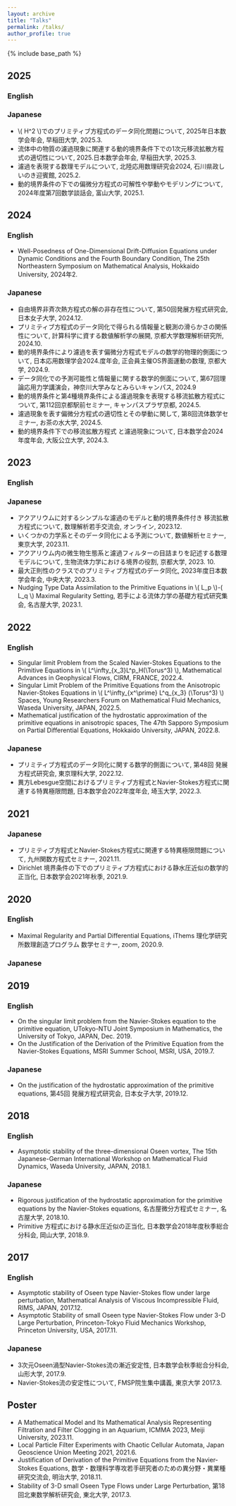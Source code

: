 ```yaml
---
layout: archive
title: "Talks"
permalink: /talks/
author_profile: true
---
```


{% include base_path %}

## 2025
### English

### Japanese
* \\( H^2 \\)でのプリミティブ方程式のデータ同化問題について, 2025年日本数学会年会, 早稲田大学, 2025.3.
* 流体中の物質の濾過現象に関連する動的境界条件下での1次元移流拡散方程式の適切性について, 2025.日本数学会年会, 早稲田大学, 2025.3.
* 濾過を表現する数理モデルについて, 北陸応用数理研究会2024, 石川県政しいのき迎賓館, 2025.2.
* 動的境界条件の下での偏微分方程式の可解性や挙動やモデリングについて, 2024年度第7回数学談話会, 富山大学, 2025.1.


## 2024
### English
* Well-Posedness of One-Dimensional Drift-Diffusion Equations under Dynamic Conditions and the Fourth Boundary Condition, The 25th Northeastern Symposium on Mathematical Analysis, Hokkaido University, 2024年2.
### Japanese
* 自由境界非斉次熱方程式の解の非存在性について, 第50回発展方程式研究会, 日本女子大学, 2024.12.
* プリミティブ方程式のデータ同化で得られる情報量と観測の滑らかさの関係性について, 計算科学に資する数値解析学の展開, 京都大学数理解析研究所, 2024.10.
* 動的境界条件により濾過を表す偏微分方程式モデルの数学的物理的側面について, 日本応用数理学会2024.度年会, 正会員主催OS界面運動の数理, 京都大学, 2024.9.
* データ同化での予測可能性と情報量に関する数学的側面について, 第67回理論応用力学講演会，神奈川大学みなとみらいキャンパス, 2024.9
* 動的境界条件と第4種境界条件による濾過現象を表現する移流拡散方程式について, 第112回京都駅前セミナー, キャンパスプラザ京都, 2024.5.
* 濾過現象を表す偏微分方程式の適切性とその挙動に関して, 第8回流体数学セミナー, お茶の水大学, 2024.5.
* 動的境界条件下での移流拡散方程式 と濾過現象について, 日本数学会2024年度年会, 大阪公立大学, 2024.3.

## 2023
### English

### Japanese
* アクアリウムに対するシンプルな濾過のモデルと動的境界条件付き 移流拡散方程式について, 数理解析若手交流会, オンライン, 2023.12.
* いくつかの力学系とそのデータ同化による予測について, 数値解析セミナー, 東京大学, 2023.11.
* アクアリウム内の微生物生態系と濾過フィルターの目詰まりを記述する数理モデルについて, 生物流体力学における境界の役割, 京都大学, 2023. 10.
* 最大正則性のクラスでのプリミティブ方程式のデータ同化, 2023年度日本数学会年会, 中央大学, 2023.3.
* Nudging Type Data Assimilation to the Primitive Equations in \\( L_p \\)-\( L_q \\) Maximal Regularity Setting, 若手による流体力学の基礎方程式研究集会, 名古屋大学, 2023.1.
 

## 2022
### English
* Singular limit Problem from the Scaled Navier-Stokes Equations to the Primitive Equations in \\( L^\infty_{x_3}L^p_H(\Torus^3) \\), Mathematical Advances in Geophysical Flows, CIRM, FRANCE, 2022.4.
* Singular Limit Problem of the Primitive Equations from the Anisotropic Navier-Stokes Equations in \\( L^\infty_{x^\prime} L^q_{x_3} (\Torus^3) \\) Spaces, Young Researchers Forum on Mathematical Fluid Mechanics, Waseda University, JAPAN, 2022.5.
* Mathematical justification of the hydrostatic approximation of the primitive equations in anisotropic spaces, The 47th Sapporo Symposium on Partial Differential Equations, Hokkaido University, JAPAN, 2022.8.
### Japanese
* プリミティブ方程式のデータ同化に関する数学的側面について, 第48回 発展方程式研究会, 東京理科大学, 2022.12.
* 異方Lebesgue空間におけるプリミティブ方程式とNavier-Stokes方程式に関連する特異極限問題, 日本数学会2022年度年会, 埼玉大学, 2022.3.

## 2021
<!--### English-->

### Japanese
* プリミティブ方程式とNavier-Stokes方程式に関連する特異極限問題について, 九州関数方程式セミナー, 2021.11.
* Dirichlet 境界条件の下でのプリミティブ方程式における静水圧近似の数学的正当化, 日本数学会2021年秋季, 2021.9.

## 2020
### English
* Maximal Regularity and Partial Differential Equations, iThems 理化学研究所数理創造プログラム 数学セミナー, zoom, 2020.9.

### Japanese

## 2019
### English
* On the singular limit problem from the Navier-Stokes equation to the primitive equation, UTokyo-NTU Joint Symposium in Mathematics, the University of Tokyo, JAPAN, Dec. 2019.
* On the Justification of the Derivation of the Primitive Equation from the Navier-Stokes Equations, MSRI Summer School, MSRI, USA, 2019.7.
### Japanese
* On the justification of the hydrostatic approximation of the primitive equations, 第45回 発展方程式研究会, 日本女子大学, 2019.12.

## 2018
### English
* Asymptotic stability of the three-dimensional Oseen vortex, The 15th Japanese-German International Workshop on Mathematical Fluid Dynamics, Waseda University, JAPAN, 2018.1.

### Japanese
* Rigorous justification of the hydrostatic approximation for the primitive equations by the Navier-Stokes equations, 名古屋微分方程式セミナー, 名古屋大学, 2018.10.
* Primitive 方程式における静水圧近似の正当化, 日本数学会2018年度秋季総合分科会, 岡山大学, 2018.9.

## 2017
### English
* Asymptotic stability of Oseen type Navier-Stokes flow under large perturbation, Mathematical Analysis of Viscous Incompressible Fluid, RIMS, JAPAN, 2017.12.
* Asymptotic Stability of small Oseen type Navier-Stokes Flow under 3-D Large Perturbation, Princeton-Tokyo Fluid Mechanics Workshop, Princeton University, USA, 2017.11.
### Japanese
* 3次元Oseen渦型Navier-Stokes流の漸近安定性, 日本数学会秋季総合分科会, 山形大学, 2017.9.
* Navier-Stokes流の安定性について, FMSP院生集中講義, 東京大学 2017.3.

## Poster
* A Mathematical Model and Its Mathematical Analysis Representing Filtration and Filter Clogging in an Aquarium, ICMMA 2023, Meiji University, 2023.11.
* Local Particle Filter Experiments with Chaotic Cellular Automata, Japan Geoscience Union Meeting 2021, 2021.6.
* Justification of Derivation of the Primitive Equations from the Navier-Stokes Equations, 数学・数理科学専攻若手研究者のための異分野・異業種研究交流会, 明治大学, 2018.11.
* Stability of 3-D small Oseen Type Flows under Large Perturbation, 第18回北東数学解析研究会, 東北大学, 2017.3.